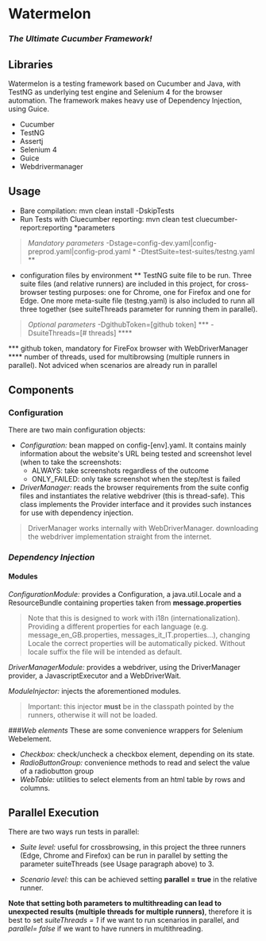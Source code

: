 
# Watermelon
### _The Ultimate Cucumber Framework!_


## Libraries

Watermelon is a  testing framework based on Cucumber and Java, with TestNG as underlying test engine and Selenium 4 for the browser automation.
The framework makes heavy use of Dependency Injection, using Guice.
 
- Cucumber
- TestNG
- Assertj
- Selenium 4
- Guice
- Webdrivermanager

## Usage 

- Bare compilation: mvn clean install -DskipTests
- Run Tests with Cluecumber reporting: mvn clean test cluecumber-report:reporting *parameters
> _Mandatory parameters_
>-Dstage=config-dev.yaml|config-preprod.yaml|config-prod.yaml  *
>-DtestSuite=test-suites/testng.yaml  **

* configuration files by environment
** TestNG suite file to be run. Three suite files (and relative runners) are included in this project, for cross-browser testing purposes: one for Chrome, one for Firefox and one for Edge. One more meta-suite file (testng.yaml) is also included to runn all three together (see suiteThreads parameter for running them in parallel).
> _Optional parameters_
> -DgithubToken=[github token] ***
> -DsuiteThreads=[# threads] ****

*** github token, mandatory for FireFox browser with WebDriverManager
**** number of threads, used for multibrowsing (multiple runners in parallel). Not adviced when scenarios are already run in parallel


## Components
### Configuration
There are two main configuration objects:
- _Configuration:_ bean mapped on config-[env].yaml. It contains mainly information about the website's URL being tested and screenshot level (when to take the screenshots: 
	- ALWAYS: take screenshots regardless of the outcome
	- ONLY_FAILED: only take screenshot when the step/test is failed
- _DriverManager:_ reads the browser requirements from the suite config files and instantiates the relative webdriver (this is thread-safe). This class implements the Provider interface and it provides such instances for use with dependency injection.
>DriverManager works internally with WebDriverManager. downloading the webdriver implementation straight from the internet.

### _Dependency Injection_
#### Modules
_ConfigurationModule:_ provides a Configuration, a java.util.Locale and a ResourceBundle containing properties taken from **message.properties**
> Note that this is designed to work with i18n (internationalization). Providing a different properties for each language (e.g. message_en_GB.properties, messages_it_IT.properties...), changing Locale the correct properties will be automatically picked. Without locale suffix the file will be intended as default.

_DriverManagerModule:_ provides a webdriver, using the DriverManager provider, a JavascriptExecutor and a WebDriverWait.

_ModuleInjector:_ injects the aforementioned modules.
>Important: this injector **must** be in the classpath pointed by the runners, otherwise it will not be loaded.

###_Web elements_
These are some convenience wrappers for Selenium Webelement.
- _Checkbox:_ check/uncheck a checkbox element, depending on its state.
- _RadioButtonGroup:_ convenience methods to read and select the value of a radiobutton group
- _WebTable:_ utilities to select elements from an html table by rows and columns.

## Parallel Execution
There are two ways run tests in parallel:

- _Suite level:_ useful for crossbrowsing, in this project the three runners (Edge, Chrome and Firefox) can be run in parallel by setting 
the parameter suiteThreads (see Usage paragraph above) to 3.

- _Scenario level:_ this can be achieved setting **parallel = true** in the relative runner.

**Note that setting both parameters to multithreading can lead to unexpected results (multiple threads for multiple runners)**, therefore it is best to set _suiteThreads = 1_ if we want to run scenarios in parallel, and _parallel= false_ if we want to have runners in multithreading. 
